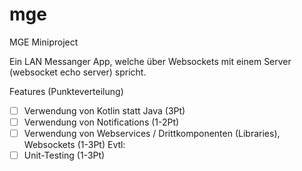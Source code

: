 # mge
MGE Miniproject

Ein LAN Messanger App, welche über Websockets mit einem Server (websocket echo server) spricht.

Features (Punkteverteilung)
- [ ] Verwendung von Kotlin statt Java (3Pt)
- [ ] Verwendung von Notifications (1-2Pt)
- [ ] Verwendung von Webservices / Drittkomponenten (Libraries), Websockets (1-3Pt)
Evtl:
- [ ] Unit-Testing (1-3Pt)
